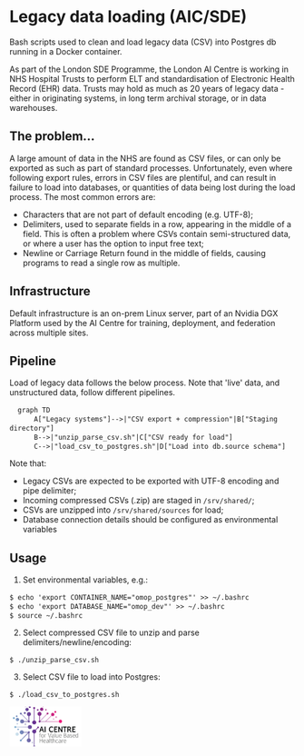 # Legacy data loading (AIC/SDE)

Bash scripts used to clean and load legacy data (CSV) into Postgres db running in a Docker container.

As part of the London SDE Programme, the London AI Centre is working in NHS Hospital Trusts to perform ELT and standardisation of Electronic Health Record (EHR) data. Trusts may hold as much as 20 years of legacy data - either in originating systems, in long term archival storage, or in data warehouses.

## The problem...

A large amount of data in the NHS are found as CSV files, or can only be exported as such as part of standard processes. Unfortunately, even where following export rules, errors in CSV files are plentiful, and can result in failure to load into databases, or quantities of data being lost during the load process. The most common errors are:

- Characters that are not part of default encoding (e.g. UTF-8);
- Delimiters, used to separate fields in a row, appearing in the middle of a field. This is often a problem where CSVs contain semi-structured data, or where a user has the option to input free text;
- Newline or Carriage Return found in the middle of fields, causing programs to read a single row as multiple.  

## Infrastructure

Default infrastructure is an on-prem Linux server, part of an Nvidia DGX Platform used by the AI Centre for training, deployment, and federation across multiple sites.  

## Pipeline

Load of legacy data follows the below process. Note that 'live' data, and unstructured data, follow different pipelines.

```mermaid
  graph TD
      A["Legacy systems"]-->|"CSV export + compression"|B["Staging directory"]
      B-->|"unzip_parse_csv.sh"|C["CSV ready for load"]
      C-->|"load_csv_to_postgres.sh"|D["Load into db.source schema"]
```

Note that:
- Legacy CSVs are expected to be exported with UTF-8 encoding and pipe delimiter;
- Incoming compressed CSVs (.zip) are staged in ```/srv/shared/```;
- CSVs are unzipped into ```/srv/shared/sources``` for load;
- Database connection details should be configured as environmental variables
 
## Usage

1. Set environmental variables, e.g.:
```
$ echo 'export CONTAINER_NAME="omop_postgres"' >> ~/.bashrc
$ echo 'export DATABASE_NAME="omop_dev"' >> ~/.bashrc
$ source ~/.bashrc
```

2. Select compressed CSV file to unzip and parse delimiters/newline/encoding: 
```
$ ./unzip_parse_csv.sh
```

3. Select CSV file to load into Postgres:
```
$ ./load_csv_to_postgres.sh
```

<a href="https://www.aicentre.co.uk/"><img src="logo_aic.png" alt="London AI Centre" title="" height="70" /></a>
